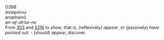 <body>
  <p>G398<br>  ἀναφαίνω  <br> anaphainō  <br><i>an-af-ah‘ee-no </i><br>From <a href="g0303.htm">303</a> and <a href="g5316.htm">5316</a>  to <i>show</i>, that is, (reflexively) <i>appear</i>, or (passively) <i>have</i> <i>pointed</i> out: - (should) appear, discover.<br></p>
 </body>